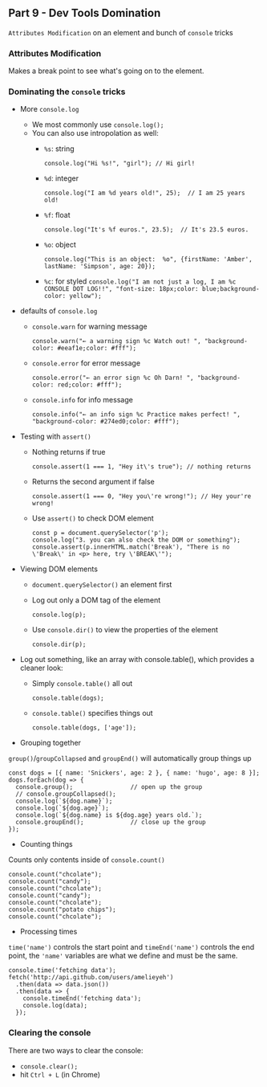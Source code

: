 ## Part 9 - Dev Tools Domination

`Attributes Modification` on an element and bunch of `console` tricks

### Attributes Modification

Makes a break point to see what's going on to the element.

### Dominating the `console` tricks

- More `console.log`
  - We most commonly use `console.log();`
  - You can also use intropolation as well:
    - `%s`: string

      `console.log("Hi %s!", "girl"); // Hi girl!`

    - `%d`: integer

      `console.log("I am %d years old!", 25);  // I am 25 years old!`
    - `%f`: float

      `console.log("It's %f euros.", 23.5);  // It's 23.5 euros.`

    - `%o`: object

      `console.log("This is an object:  %o", {firstName: 'Amber', lastName: 'Simpson', age: 20});`

    - `%c`: for styled
      `console.log("I am not just a log, I am %c CONSOLE DOT LOG!!", "font-size: 18px;color: blue;background-color: yellow");`


- defaults of `console.log`
  - `console.warn` for warning message

    `console.warn("← a warning sign %c Watch out! ", "background-color: #eeaf1e;color: #fff");`

  - `console.error` for error message

    `console.error("← an error sign %c Oh Darn! ", "background-color: red;color: #fff");`

  - `console.info` for info message

    `console.info("← an info sign %c Practice makes perfect! ", "background-color: #274ed0;color: #fff");`


- Testing with `assert()`
  - Nothing returns if true

    `console.assert(1 === 1, "Hey it\'s true"); // nothing returns`

  - Returns the second argument if false

    `console.assert(1 === 0, "Hey you\'re wrong!"); // Hey your're wrong!`

  - Use `assert()` to check DOM element

    ```
    const p = document.querySelector('p');
    console.log("3. you can also check the DOM or something");
    console.assert(p.innerHTML.match('Break'), "There is no \'Break\' in <p> here, try \'BREAK\'");
    ```


- Viewing DOM elements
  - `document.querySelector()` an element first
  - Log out only a DOM tag of the element

    `console.log(p);`

  - Use `console.dir()` to view the properties of the element

    `console.dir(p);`


- Log out something, like an array with console.table(), which provides a cleaner look:
  - Simply `console.table()` all out

    `console.table(dogs);`

  - `console.table()` specifies things out

    `console.table(dogs, ['age']);`



- Grouping together

`group()`/`groupCollapsed` and `groupEnd()` will automatically group things up

  ```
  const dogs = [{ name: 'Snickers', age: 2 }, { name: 'hugo', age: 8 }];
  dogs.forEach(dog => {
    console.group();                // open up the group
    // console.groupCollapsed();    
    console.log(`${dog.name}`);
    console.log(`${dog.age}`);
    console.log(`${dog.name} is ${dog.age} years old.`);
    console.groupEnd();             // close up the group
  });
  ```


- Counting things

Counts only contents inside of `console.count()`

  ```
  console.count("chcolate");
  console.count("candy");
  console.count("chcolate");
  console.count("candy");
  console.count("chcolate");
  console.count("potato chips");
  console.count("chcolate");
  ```


- Processing times

`time('name')` controls the start point and `timeEnd('name')` controls the end point, the `'name'` variables are what we define and must be the same.

```
console.time('fetching data');
fetch('http://api.github.com/users/amelieyeh')
  .then(data => data.json())
  .then(data => {
    console.timeEnd('fetching data');
    console.log(data);
  });
```


### Clearing the console

There are two ways to clear the console:

- `console.clear();`
- hit `Ctrl + L` (in Chrome)
